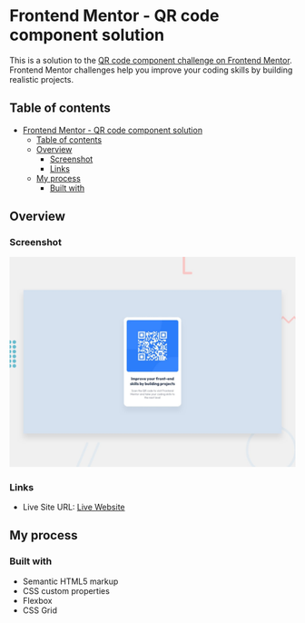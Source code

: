 # Frontend Mentor - QR code component solution

This is a solution to the [QR code component challenge on Frontend Mentor](https://www.frontendmentor.io/challenges/qr-code-component-iux_sIO_H). Frontend Mentor challenges help you improve your coding skills by building realistic projects. 

## Table of contents

- [Frontend Mentor - QR code component solution](#frontend-mentor---qr-code-component-solution)
  - [Table of contents](#table-of-contents)
  - [Overview](#overview)
    - [Screenshot](#screenshot)
    - [Links](#links)
  - [My process](#my-process)
    - [Built with](#built-with)


## Overview

### Screenshot

![](./design/desktop-preview.jpg)

### Links

- Live Site URL: [Live Website](https://selly361.github.io/QR-Code-Component)

## My process

### Built with

- Semantic HTML5 markup
- CSS custom properties
- Flexbox
- CSS Grid

